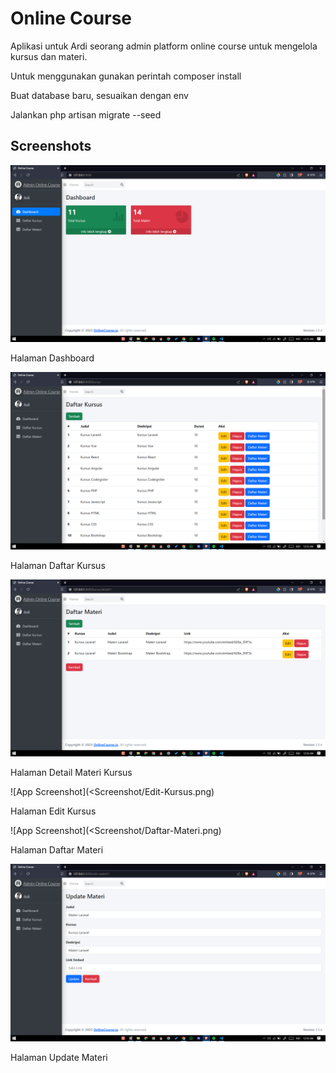 # Online Course

Aplikasi untuk Ardi seorang admin platform online course untuk mengelola kursus dan materi.

Untuk menggunakan gunakan perintah composer install

Buat database baru, sesuaikan dengan env

Jalankan php artisan migrate --seed

## Screenshots

![App Screenshot](Screenshot/Dashboard.png)

Halaman Dashboard

![App Screenshot](Screenshot/Daftar-Kursus.png)

Halaman Daftar Kursus

![App Screenshot](Screenshot/Daftar-Detail-Materi-Kursus.png)

Halaman Detail Materi Kursus

![App Screenshot](<Screenshot/Edit-Kursus.png)

Halaman Edit Kursus

![App Screenshot](<Screenshot/Daftar-Materi.png)

Halaman Daftar Materi

![App Screenshot](Screenshot/Update-Materi.png)

Halaman Update Materi
